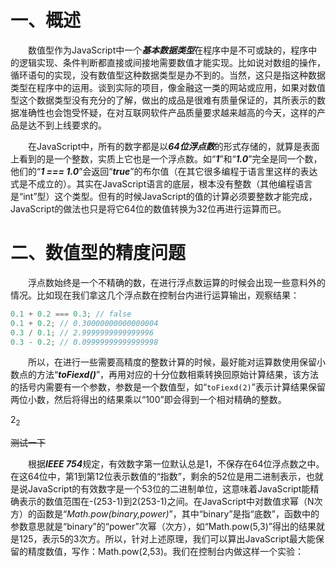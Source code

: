 # 一、概述

  数值型作为JavaScript中一个***基本数据类型***在程序中是不可或缺的，程序中的逻辑实现、条件判断都直接或间接地需要数值才能实现。比如说对数组的操作，循环语句的实现，没有数值型这种数据类型是办不到的。当然，这只是指这种数据类型在程序中的运用。谈到实际的项目，像金融这一类的网站或应用，如果对数值型这个数据类型没有充分的了解，做出的成品是很难有质量保证的，其所表示的数据准确性也会饱受怀疑，在对互联网软件产品质量要求越来越高的今天，这样的产品是达不到上线要求的。

  在JavaScript中，所有的数字都是以***64位浮点数***的形式存储的，就算是表面上看到的是一个整数，实质上它也是一个浮点数。如“***1***”和“***1.0***”完全是同一个数，他们的“***1 === 1.0***”会返回“***true***”的布尔值（在其它很多编程于语言里这样的表达式是不成立的）。其实在JavaScript语言的底层，根本没有整数（其他编程语言是“int”型）这个类型。但有的时候JavaScript的值的计算必须要整数才能完成，JavaScript的做法也只是将它64位的数值转换为32位再进行运算而已。

# 二、数值型的精度问题

  浮点数始终是一个不精确的数，在进行浮点数运算的时候会出现一些意料外的情况。比如现在我们拿这几个浮点数在控制台内进行运算输出，观察结果：

```javascript
0.1 + 0.2 === 0.3; // false
0.1 + 0.2; // 0.30000000000000004
0.3 / 0.1; // 2.9999999999999996
0.3 - 0.2; // 0.09999999999999998
```

  所以，在进行一些需要高精度的整数计算的时候，最好能对运算数使用保留小数点的方法“***toFiexd()***”，再用对应的十分位数相乘转换回原始计算结果，该方法的括号内需要有一个参数，参数是一个数值型，如“`toFiexd(2)`”表示计算结果保留两位小数，然后将得出的结果乘以“100”即会得到一个相对精确的整数。

2<sub>2</sub>

<s>测试一下</s>



  根据***IEEE 754***规定，有效数字第一位默认总是1，不保存在64位浮点数之中。在这64位中，第1到第12位表示数值的“指数”，剩余的52位是用二进制表示，也就是说JavaScript的有效数字是一个53位的二进制单位，这意味着JavaScript能精确表示的数值范围在-(253-1)到2(253-1)之间。在JavaScript中对数值求幂（N次方）的函数是“*Math.pow(binary,power)*”，其中“binary”是指“底数”，函数中的参数意思就是“binary”的“power”次幂（次方），如“Math.pow(5,3)”得出的结果就是125，表示5的3次方。所以，针对上述原理，我们可以算出JavaScript最大能保留的精度数值，写作：Math.pow(2,53)。我们在控制台内做这样一个实验：